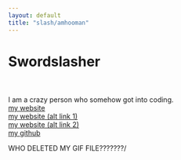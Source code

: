```yaml
---
layout: default
title: "slash/amhooman"
---
```

<h1 class="text-center">Swordslasher</h1>
<br>
<br>
<a>I am a crazy person who somehow got into coding.</a>
<br>
<a href="http://swordslasher.com">my website</a>
<br>
<a href="https://amhooman.github.io/website">my website (alt link 1)</a>
<br>
<a href="https://swordslasher.netlify.app">my website (alt link 2)</a>
<br>
<a href="https://github.com/amhooman">my github</a>
<br>
<p>WHO DELETED MY GIF FILE???????/</p>
<script>
document.getElementById("aboutNav").classList.add("active");
</script>
